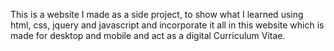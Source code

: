 This is a website I made as a side project, to show what I learned using html, css, jquery and javascript and incorporate it all 
in this website which is made for desktop and mobile and act as a digital Curriculum Vitae.
